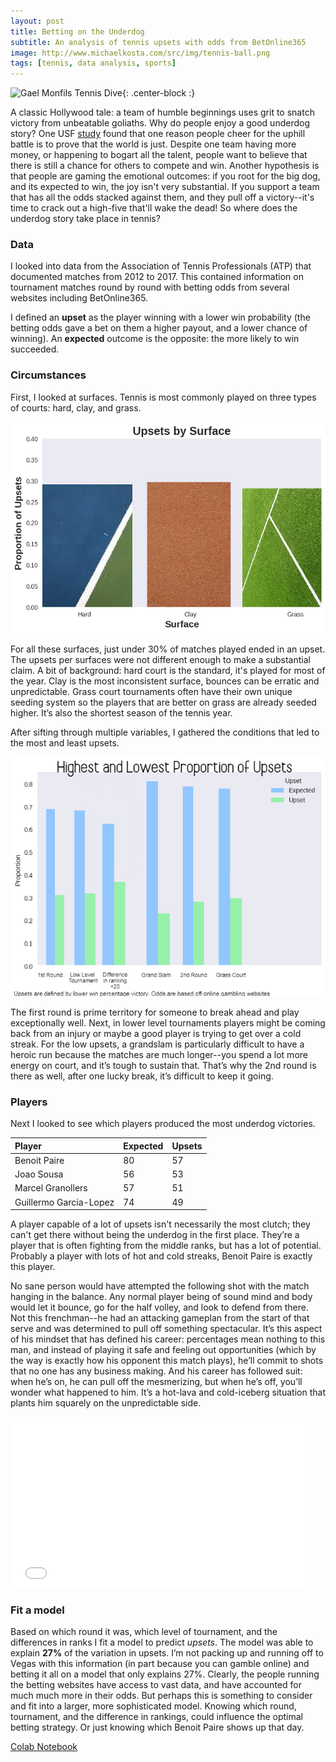 ```yaml
---
layout: post
title: Betting on the Underdog
subtitle: An analysis of tennis upsets with odds from BetOnline365
image: http://www.michaelkosta.com/src/img/tennis-ball.png
tags: [tennis, data analysis, sports]
---
```

![Gael Monfils Tennis Dive](https://cdn.newsapi.com.au/image/v1/2d0513f542f437ec3f887744b85a4d93?width=650){: .center-block :}

A classic Hollywood tale: a team of humble beginnings uses grit to snatch victory from unbeatable goliaths. Why do people enjoy a good underdog story?  One USF [study](https://scholarcommons.usf.edu/cgi/viewcontent.cgi?referer=https://www.bing.com/&httpsredir=1&article=3898&context=etd) found that one reason people cheer for the uphill battle is to prove that the world is just. Despite one team having more money, or happening to bogart all the talent, people want to believe that there is still a chance for others to compete and win. Another hypothesis is that people are gaming the emotional outcomes: if you root for the big dog, and its expected to win, the joy isn't very substantial. If you support a team that has all the odds stacked against them, and they pull off a victory--it's time to crack out a high-five that'll wake the dead! So where does the underdog story take place in tennis?

### Data

I looked into data from the Association of Tennis Professionals (ATP) that documented matches from 2012 to 2017. This contained information on tournament matches round by round with betting odds from several websites including BetOnline365.

I defined an **upset** as the player winning with a lower win probability (the betting odds gave a bet on them a higher payout, and a lower chance of winning). An **expected** outcome is the opposite: the more likely to win succeeded. 

### Circumstances

First, I looked at surfaces. Tennis is most commonly played on three types of courts: hard, clay, and grass. 

![Upsets by surface](/img/Bigger-upsets-by-surface.png)

For all these surfaces, just under 30% of matches played ended in an upset. The upsets per surfaces were not different enough to make a substantial claim. A bit of background: hard court is the standard, it's played for most of the year. Clay is the most inconsistent surface, bounces can be erratic and unpredictable. Grass court tournaments often have their own unique seeding system so the players that are better on grass are already seeded higher. It’s also the shortest season of the tennis year.


After sifting through multiple variables, I gathered the conditions that led to the most and least upsets. 

![Highs and lows upsets](/img/High_low_upsets.png)

The first round is prime territory for someone to break ahead and play exceptionally well. Next, in lower level tournaments players might be coming back from an injury or maybe a good player is trying to get over a cold streak. 
For the low upsets, a grandslam is particularly difficult to have a heroic run because the matches are much longer--you spend a lot more energy on court, and it’s tough to sustain that. That’s why the 2nd round is there as well, after one lucky break, it’s difficult to keep it going.

### Players

Next I looked to see which players produced the most underdog victories.

| Player | Expected | Upsets |
| :------ |:--- | :--- |
| Benoit Paire | 80 | 57 |
| Joao Sousa | 56 | 53 |
| Marcel Granollers | 57 | 51 |
| Guillermo Garcia-Lopez| 74 | 49 |


A player capable of a lot of upsets isn't necessarily the most clutch; they can't get there without being the underdog in the first place. They’re a player that is often fighting from the middle ranks, but has a lot of potential. Probably a player with lots of hot and cold streaks, Benoit Paire is exactly this player.  

No sane person would have attempted the following shot with the match hanging in the balance. Any normal player being of sound mind and body would let it bounce, go for the half volley, and look to defend from there. Not this frenchman--he had an attacking gameplan from the start of that serve and was determined to pull off something spectacular. It’s this aspect of his mindset that has defined his career: percentages mean nothing to this man, and instead of playing it safe and feeling out opportunities (which by the way is exactly how his opponent this match plays), he’ll commit to shots that no one has any business making. And his career has followed suit: when he’s on, he can pull off the mesmerizing, but when he’s off, you’ll wonder what happened to him. It’s a hot-lava and cold-iceberg  situation that plants him squarely on the unpredictable side. 

<iframe src="/img/Benoit_trimmed_drop.webm" width="480" height="273" frameBorder="0" class="giphy-embed" allowFullScreen></iframe>

### Fit a model 
Based on which round it was, which level of tournament, and the differences in ranks I fit a model to predict _upsets_. The model was able to explain **27%** of the variation in upsets. 
I’m not packing up and running off to Vegas with this information (in part because you can gamble online) and betting it all on a model that only explains 27%. Clearly, the people running the betting websites have access to vast data, and have accounted for much much more in their odds. But perhaps this is something to consider and fit into a larger, more sophisticated model. Knowing which round, tournament, and the difference in rankings, could influence the optimal betting strategy. Or just knowing which Benoit Paire shows up that day.

[Colab Notebook](https://colab.research.google.com/drive/1lP5sAjSj0JLoFIF4CRLA9Jx-szmQlu3Z)
